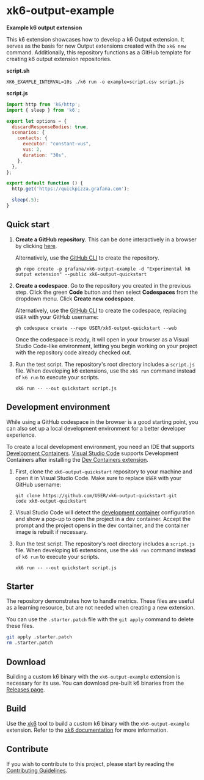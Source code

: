 # xk6-output-example

**Example k6 output extension**

This k6 extension showcases how to develop a k6 Output extension. It serves as the basis for new Output extensions created with the `xk6 new` command. Additionally, this repository functions as a GitHub template for creating k6 output extension repositories.

**script.sh**
```shell file=script.sh
XK6_EXAMPLE_INTERVAL=10s ./k6 run -o example=script.csv script.js
```

**script.js**
```javascript file=script.js
import http from 'k6/http';
import { sleep } from 'k6';

export let options = {
  discardResponseBodies: true,
  scenarios: {
    contacts: {
      executor: "constant-vus",
      vus: 2,
      duration: "30s",
    },
  },
};

export default function () {
  http.get('https://quickpizza.grafana.com');

  sleep(.5);
}
```

## Quick start

1. **Create a GitHub repository**. This can be done interactively in a browser by clicking [here](https://github.com/new?template_name=xk6-output-example&template_owner=grafana).

    Alternatively, use the [GitHub CLI](https://cli.github.com/) to create the repository.

    ```shell
   gh repo create -p grafana/xk6-output-example -d "Experimental k6 output extension" --public xk6-output-quickstart
    ```

2. **Create a codespace**. Go to the repository you created in the previous step. Click the green **Code** button and then select **Codespaces** from the dropdown menu. Click **Create new codespace**.

    Alternatively, use the [GitHub CLI](https://cli.github.com/) to create the codespace, replacing `USER` with your GitHub username:

    ```shell
    gh codespace create --repo USER/xk6-output-quickstart --web
    ```

    Once the codespace is ready, it will open in your browser as a Visual Studio Code-like environment, letting you begin working on your project with the repository code already checked out.

3. Run the test script. The repository's root directory includes a `script.js` file. When developing k6 extensions, use the `xk6 run` command instead of `k6 run` to execute your scripts.

    ```shell
    xk6 run -- --out quickstart script.js
    ```

## Development environment

While using a GitHub codespace in the browser is a good starting point, you can also set up a local development environment for a better developer experience.

To create a local development environment, you need an IDE that supports [Development Containers](https://containers.dev/). [Visual Studio Code](https://code.visualstudio.com/) supports Development Containers after installing the [Dev Containers extension](https://marketplace.visualstudio.com/items?itemName=ms-vscode-remote.remote-containers).

1. First, clone the `xk6-output-quickstart` repository to your machine and open it in Visual Studio Code. Make sure to replace `USER` with your GitHub username:

   ```shell
   git clone https://github.com/USER/xk6-output-quickstart.git
   code xk6-output-quickstart
   ```

2. Visual Studio Code will detect the [development container](https://containers.dev/) configuration and show a pop-up to open the project in a dev container. Accept the prompt and the project opens in the dev container, and the container image is rebuilt if necessary.

3. Run the test script. The repository's root directory includes a `script.js` file. When developing k6 extensions, use the `xk6 run` command instead of `k6 run` to execute your scripts.

    ```shell
    xk6 run -- --out quickstart script.js
    ```

## Starter

The repository demonstrates how to handle metrics. These files are useful as a learning resource, but are not needed when creating a new extension.

You can use the `.starter.patch` file with the `git apply` command to delete these files.

```bash
git apply .starter.patch
rm .starter.patch
```

## Download

Building a custom k6 binary with the `xk6-output-example` extension is necessary for its use. You can download pre-built k6 binaries from the [Releases page](https://github.com/grafana/xk6-output-example/releases/).

## Build

Use the [xk6](https://github.com/grafana/xk6) tool to build a custom k6 binary with the `xk6-output-example` extension. Refer to the [xk6 documentation](https://github.com/grafana/xk6) for more information.

## Contribute

If you wish to contribute to this project, please start by reading the [Contributing Guidelines](http://CONTRIBUTING.md).

